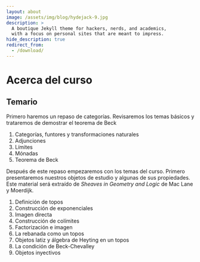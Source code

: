 ```yaml
---
layout: about
image: /assets/img/blog/hydejack-9.jpg
description: >
  A boutique Jekyll theme for hackers, nerds, and academics,
  with a focus on personal sites that are meant to impress.
hide_description: true
redirect_from:
  - /download/
---
```


# Acerca del curso

<!--author-->

## Temario
Primero haremos un repaso de categorías. Revisaremos los temas básicos y trataremos de demostrar
el teorema de Beck

1. Categorías, funtores y transformaciones naturales
2. Adjunciones
3. Límites
4. Mónadas
5. Teorema de Beck

Después de este repaso empezaremos con los temas del curso. Primero presentaremos nuestros objetos de estudio y algunas de sus propiedades. Este material será extraído de *Sheaves in Geometry and Logic* de Mac Lane y Moerdijk.

1. Definición de topos
2. Construcción de exponenciales
3. Imagen directa
4. Construcción de colímites
5. Factorización e imagen
6. La rebanada como un topos
7. Objetos latiz y álgebra de Heyting en un topos
8. La condición de Beck-Chevalley
9. Objetos inyectivos